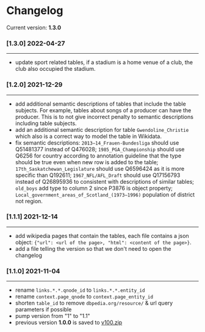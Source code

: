 # Changelog

Current version: **1.3.0**

### [1.3.0] 2022-04-27

---

- update sport related tables, if a stadium is a home venue of a club, the club also occupied the stadium.

### [1.2.0] 2021-12-29

---

- add additional semantic descriptions of tables that include the table subjects. For example, tables about songs of a producer can have the producer. This is to not give incorrect penalty to semantic descriptions including table subjects.
- add an additional semantic description for table `Gwendoline_Christie` which also is a correct way to model the table in Wikidata.
- fix semantic descriptions: `2013–14_Frauen-Bundesliga` should use Q51481377 instead of Q476028; `1985_PGA_Championship` should use Q6256 for country according to annotation guideline that the type should be true even when new row is added to the table; `17th_Saskatchewan_Legislature` should use Q6596424 as it is more specific than Q192611; `1967_NFL/AFL_Draft` should use Q17156793 instead of Q26895936 to consistent with descriptions of similar tables; `old_boys` add type to column 2 since P3876 is object property; `Local_government_areas_of_Scotland_(1973–1996)` population of district not region.

### [1.1.1] 2021-12-14

---

- add wikipedia pages that contain the tables, each file contains a json object: `{"url": <url of the page>, "html": <content of the page>}`.
- add a file telling the version so that we don't need to open the changelog

### [1.1.0] 2021-11-04

---

- rename `links.*.*.qnode_id` to `links.*.*.entity_id`
- rename `context.page_qnode` to `context.page_entity_id`
- shorten `table_id` to remove `dbpedia.org/resource/` & url query parameters if possible
- pump version from "1" to "1.1"
- previous version **1.0.0** is saved to [v100.zip](./v100.zip)
